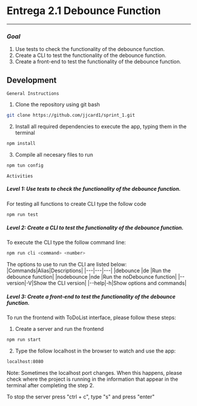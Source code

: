 # Entrega 2.1 Debounce Function
---

### _Goal_
1. Use tests to check the functionality of the debounce function.
2. Create a CLI to test the functionality of the debounce function.
3. Create a front-end to test the functionality of the debounce function.

## Development
`General Instructions`
1. Clone the repository using git bash
```sh
git clone https://github.com/jjcard1/sprint_1.git
```
2. Install all required dependencies to execute the app, typing them in the terminal
```sh
npm install
```
3. Compile all necesary files to run
```sh
npm tun config
```

`Activities`
##### Level 1: Use tests to check the functionality of the debounce function.
For testing all functions to create CLI type the follow code
```sh
npm run test
```
##### Level 2: Create a CLI to test the functionality of the debounce function.
To execute the CLI type the follow command line:
```sh
npm run cli <command> <number>
```
The options to use to run the CLI are listed below:
|Commands|Alias|Descriptions|
|---|---|---|
|debounce <n>|de <n>|Run the debounce function|
|nodebounce <n>|nde <n>|Run the noDebounce function|
|--version|-V|Show the CLI version|
|--help|-h|Show options and commands|


##### Level 3: Create a front-end to test the functionality of the debounce function.
To run the frontend with ToDoList interface, please follow these steps:
1. Create a server and run the frontend
```sh
npm run start
```
2. Type the follow localhost in the browser to watch and use the app:
```sh
localhost:8080
```

Note: Sometimes the localhost port changes. When this happens, please check where the project is running in the information that appear in the terminal after completing the step 2.

To stop the server press "ctrl + c", type "s" and press "enter"